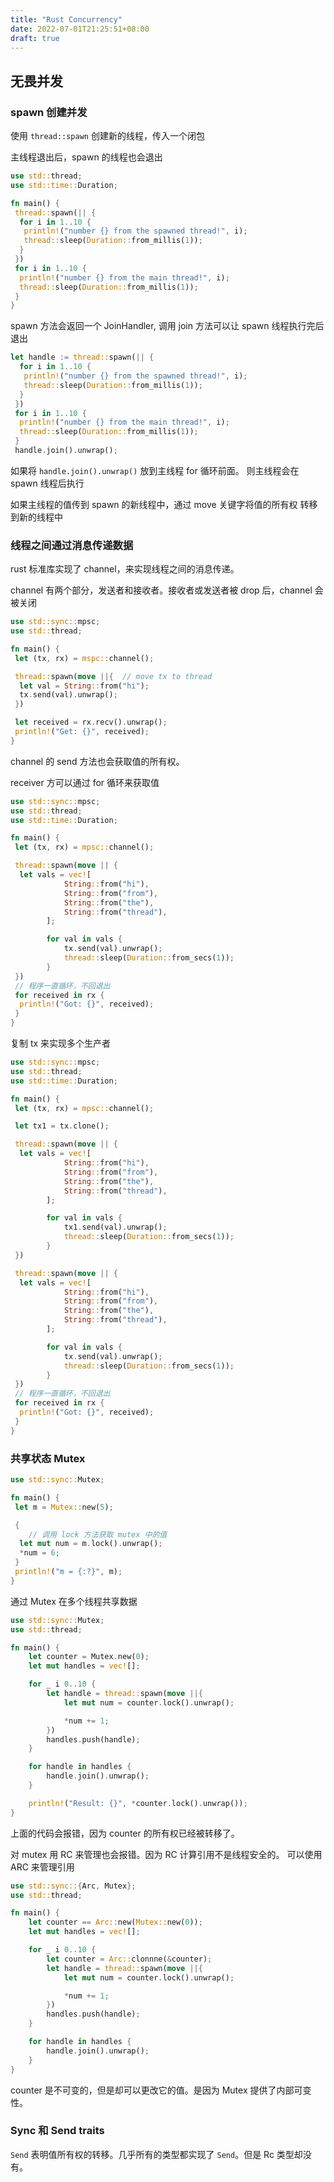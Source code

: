 ```yaml
---
title: "Rust Concurrency"
date: 2022-07-01T21:25:51+08:00
draft: true
---
```


## 无畏并发

### spawn 创建并发

使用 `thread::spawn` 创建新的线程，传入一个闭包

主线程退出后，spawn 的线程也会退出

```rust
use std::thread;
use std::time::Duration;

fn main() {
 thread::spawn(|| {
  for i in 1..10 {
   println!("number {} from the spawned thread!", i);
   thread::sleep(Duration::from_millis(1));
  }
 })
 for i in 1..10 {
  println!("number {} from the main thread!", i);
  thread::sleep(Duration::from_millis(1));
 }
}
```

spawn 方法会返回一个 JoinHandler, 调用 join 方法可以让 spawn 线程执行完后退出

```rust
let handle := thread::spawn(|| {
  for i in 1..10 {
   println!("number {} from the spawned thread!", i);
   thread::sleep(Duration::from_millis(1));
  }
 })
 for i in 1..10 {
  println!("number {} from the main thread!", i);
  thread::sleep(Duration::from_millis(1));
 }
 handle.join().unwrap();
```

如果将 `handle.join().unwrap()` 放到主线程 for 循环前面。
则主线程会在 spawn 线程后执行

如果主线程的值传到 spawn 的新线程中，通过 move 关键字将值的所有权
转移到新的线程中

### 线程之间通过消息传递数据

rust 标准库实现了 channel，来实现线程之间的消息传递。

channel 有两个部分，发送者和接收者。接收者或发送者被 drop 后，channel 会被关闭

```rust
use std::sync::mpsc;
use std::thread;

fn main() {
 let (tx, rx) = mspc::channel();

 thread::spawn(move ||{  // move tx to thread
  let val = String::from("hi");
  tx.send(val).unwrap();
 })

 let received = rx.recv().unwrap();
 println!("Get: {}", received);
}
```

channel 的 send 方法也会获取值的所有权。

receiver 方可以通过 for 循环来获取值

```rust
use std::sync::mpsc;
use std::thread;
use std::time::Duration;

fn main() {
 let (tx, rx) = mpsc::channel();

 thread::spawn(move || {
  let vals = vec![
            String::from("hi"),
            String::from("from"),
            String::from("the"),
            String::from("thread"),
        ];

        for val in vals {
            tx.send(val).unwrap();
            thread::sleep(Duration::from_secs(1));
        }
 })
 // 程序一直循环，不回退出
 for received in rx {
  println!("Got: {}", received);
 }
}
```

复制 tx 来实现多个生产者

```rust
use std::sync::mpsc;
use std::thread;
use std::time::Duration;

fn main() {
 let (tx, rx) = mpsc::channel();

 let tx1 = tx.clone();

 thread::spawn(move || {
  let vals = vec![
            String::from("hi"),
            String::from("from"),
            String::from("the"),
            String::from("thread"),
        ];

        for val in vals {
            tx1.send(val).unwrap();
            thread::sleep(Duration::from_secs(1));
        }
 })

 thread::spawn(move || {
  let vals = vec![
            String::from("hi"),
            String::from("from"),
            String::from("the"),
            String::from("thread"),
        ];

        for val in vals {
            tx.send(val).unwrap();
            thread::sleep(Duration::from_secs(1));
        }
 })
 // 程序一直循环，不回退出
 for received in rx {
  println!("Got: {}", received);
 }
}
```

### 共享状态 Mutex

```rust
use std::sync::Mutex;

fn main() {
 let m = Mutex::new(5);

 {
	// 调用 lock 方法获取 mutex 中的值
  let mut num = m.lock().unwrap();
  *num = 6;
 }
 println!("m = {:?}", m);
}
```

通过 Mutex 在多个线程共享数据

```rust
use std::sync::Mutex;
use std::thread;

fn main() {
	let counter = Mutex.new(0);
	let mut handles = vec![];

	for _ i 0..10 {
		let handle = thread::spawn(move ||{
			let mut num = counter.lock().unwrap();

			*num += 1;
		})
		handles.push(handle);
	}

	for handle in handles {
		handle.join().unwrap();
	}

	println!("Result: {}", *counter.lock().unwrap());
}
```

上面的代码会报错，因为 counter 的所有权已经被转移了。

对 mutex 用 RC 来管理也会报错。因为 RC 计算引用不是线程安全的。
可以使用 ARC 来管理引用

```rust
use std::sync::{Arc, Mutex};
use std::thread;

fn main() {
	let counter == Arc::new(Mutex::new(0));
	let mut handles = vec![];

	for _ i 0..10 {
		let counter = Arc::clonnne(&counter);
		let handle = thread::spawn(move ||{
			let mut num = counter.lock().unwrap();

			*num += 1;
		})
		handles.push(handle);
	}

	for handle in handles {
		handle.join().unwrap();
	}
}
```

counter 是不可变的，但是却可以更改它的值。是因为 Mutex 提供了内部可变性。

### Sync 和 Send traits

`Send` 表明值所有权的转移。几乎所有的类型都实现了 `Send`。但是 Rc 类型却没有。 